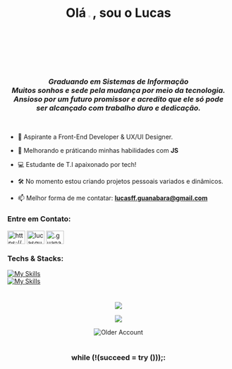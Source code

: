 <h1 align="center">Olá<a href="https://www.gautamkrishnar.com/"><img src="https://media.giphy.com/media/hvRJCLFzcasrR4ia7z/giphy.gif" width="3%"></a>, sou o Lucas</h1>


<h3 align="center"><em>Graduando em Sistemas de Informação<br>
Muitos sonhos e sede pela mudança por meio da tecnologia.<br>
Ansioso por um futuro promissor e acredito que ele só pode ser alcançado com trabalho duro e dedicação.</em></h3><br>

- 🚀 Aspirante a Front-End Developer & UX/UI Designer.

- 🌱 Melhorando e práticando minhas habilidades com  **JS**

- 💻 Estudante de T.I apaixonado por tech!

- 🛠️ No momento estou criando projetos pessoais variados e dinâmicos.

- 📫 Melhor forma de me contatar: **lucasff.guanabara@gmail.com**

<h3 align="left">Entre em Contato:</h3>
<p align="left">
<a href="www.linkedin.com/in/lucas-f-guanabara" target="blank"><img align="center" src="https://raw.githubusercontent.com/rahuldkjain/github-profile-readme-generator/master/src/images/icons/Social/linked-in-alt.svg" alt="https://www.linkedin.com/in/lucas-f-guanabara-1a688b1b7/" height="30" width="40" /></a>
<a href="https://instagram.com/lucasguanabara_" target="blank"><img align="center" src="https://raw.githubusercontent.com/rahuldkjain/github-profile-readme-generator/master/src/images/icons/Social/instagram.svg" alt="lucasguanabara_" height="30" width="40" /></a>
<a href="https://discordapp.com/users/" target="blank"><img align="center" src="https://raw.githubusercontent.com/rahuldkjain/github-profile-readme-generator/master/src/images/icons/Social/discord.svg" alt=".guanabara11" height="30" width="40" /></a>
</p>

<h3 align="left">Techs & Stacks:</h3>

[![My Skills](https://skillicons.dev/icons?i=js,ts,html,css,sass,tailwindcss,bootstrap,jquery,dart,php,cpp)](https://skillicons.dev) <br>
[![My Skills](https://skillicons.dev/icons?i=figma,photoshop,xd)](https://skillicons.dev)

<h1 align="center"> </h1>

<p align="center">
  <a href="https://github.com/anuraghazra/github-readme-stats">
    <img src="https://lanyard-profile-readme.vercel.app/api/680987474797002752?theme=dark&bg=000000&animated=false&borderRadius=10px" />
  </a>
</p>

<p align="center">
  <a href="https://git.io/streak-stats">
    <img src="https://streak-stats.demolab.com/?user=printflucasguanabara&theme=midnight_purple&hide_border=true&date_format=M%20j%5B%2C%20Y%5D" /> <!--merko-->
  </a>
</p>



<p align="center"> <img src="https://github.com/lucashaddd?tab=overview&from=2023-09-01&to=2023-09-20" alt="Older Account" /> </p>

<h1 align="center"> </h1>
<h3 align="center">while (!(succeed = try ()));:</em></h3>


 


